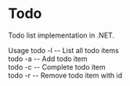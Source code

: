 # Todo
Todo list implementation in .NET.

Usage
todo -l -- List all todo items  
todo -a <name> -- Add todo item  
todo -c <id> -- Complete todo item  
todo -r <id> -- Remove todo item with id 